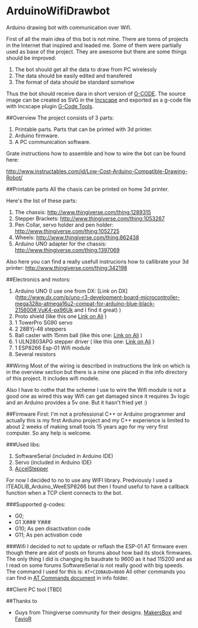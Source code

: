 # ArduinoWifiDrawbot
Arduino drawing bot with communication over Wifi.

First of all the main idea of this bot is not mine. There are tonns of projects in the Internet that inspired and leaded me. Some of them were partially used as base of the project. They are awesome but there are some things should be improved:
1. The bot should get all the data to draw from PC wirelessly
2. The data should be easily edited and transfered
3. The format of data should be standard somehow

Thus the bot should receive dara in short version of [G-CODE](http://reprap.org/wiki/G-code). The source image can be created as SVG in the [Incscape](https://inkscape.org/en/) and exported as a g-code file with Incscape plugin [G-Code Tools](https://github.com/cnc-club/gcodetools).

##Overview
The project consists of 3 parts:
1. Printable parts. Parts that can be printed with 3d printer.
2. Arduino firmware.
3. A PC communication software.

Grate instructions how to assemble and how to wire the bot can be found here:  

http://www.instructables.com/id/Low-Cost-Arduino-Compatible-Drawing-Robot/

##Printable parts
All the chasis can be printed on home 3d printer. 

Here's the list of these parts:
1. The chassis: http://www.thingiverse.com/thing:1289315
2. Stepper Brackets: http://www.thingiverse.com/thing:1053267
3. Pen Collar, servo holder and pen holder: http://www.thingiverse.com/thing:1052725
4. Wheels: http://www.thingiverse.com/thing:862438
5. Arduino UNO adapter for the chassis: http://www.thingiverse.com/thing:1397069

Also here you can find a really usefull instrucions how to callibrate your 3d printer: http://www.thingiverse.com/thing:342198

##Electronics and motors:
1. Arduino UNO (I use one from DX: [Link on DX](http://www.dx.com/p/uno-r3-development-board-microcontroller-mega328p-atmega16u2-compat-for-arduino-blue-black-215600#.VuK4-px96Uk and I find it great) )
2. Proto shield (like this one [Link on Ali](http://ru.aliexpress.com/item/ProtoShield-prototype-expansion-board-with-mini-bread-board-based-for-ARDUINO/1451569883.html) )
3. 1 TowerPro SG90 servo
4. 2 28BYj-48 steppers
5. Ball caster with 15mm ball (like this one: [Link on Ali](http://ru.aliexpress.com/item/1pc-Swivel-Round-Ball-Caster-Silver-Metal-Bull-Wheel-Universal-Transfer-Ball-48-x-32-x/32566687062.html) )
6. 1 ULN2803APG stepper driver ( like this one: [Link on Ali](http://ru.aliexpress.com/item/10pcs-ULN2803A-ULN2803APG-ULN2803-DIP-18/32375468380.html) )
7. 1 ESP8266 Esp-01 Wifi module
8. Several resistors

##Wiring
Most of the wiring is described in instructions the link on which is in the overview section but there is a mine one placed in the info directory of this project. It includes wifi modele.

Also I have to nothe that the scheme I use to wire the Wifi module is not a good one as wired this way Wifi can get damaged since it requires 3v logic and an Arduino provides a 5v one. But it hasn't fried yet :)

##Firmware
First: I'm not a professional C++ or Arduino programmer and actually this is my first Arduino project and my C++ experience is limited to about 2 weeks of making small tools 15 years ago for my very first computer. So any help is welcome.

###Used libs:
1. SoftwareSerial (included in Arduino IDE)
2. Servo (included in Arduino IDE)
2. [AccelStepper](http://www.airspayce.com/mikem/arduino/AccelStepper/index.html)

For now I decided to no to use any WIFI library. Predviously I used a ITEADLIB_Arduino_WeeESP8266 but then I found useful to have a callback function when a TCP client connects to the bot.

###Supported g-codes:
* G0;
* G1 X### Y###
* G10; As pen disactivation code
* G11; As pen activation code

###Wifi
I decided to not to update or reflash the ESP-01 AT firmware even though there are alot of posts on forums about how bad its stock firmwares. The only thing I did is changing its baudrate to 9600 as it had 115200 and as I read on some forums SoftwareSerial is not really good with big speeds. The command I used for this is: 
``AT+CIOBAUD=9600``
All other commands you can find in [AT Commands document](info/at-commands.md) in info folder.

##Client PC tool
[TBD]

##Thanks to
* Guys from Thingiverse community for their designs. [MakersBox](http://www.thingiverse.com/MakersBox/about) and [FavioR](http://www.thingiverse.com/FavioR/about)

